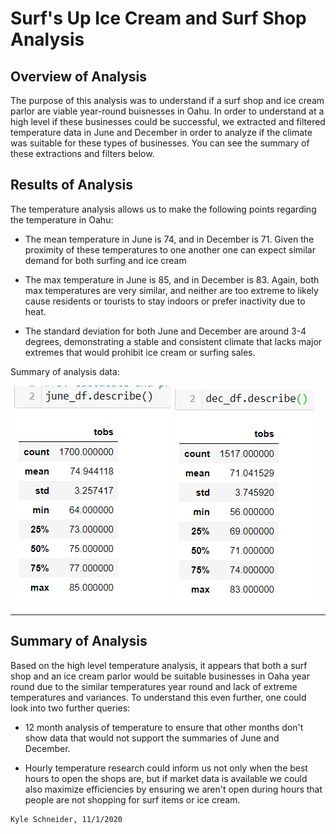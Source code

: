 # Surf's Up Ice Cream and Surf Shop Analysis

## Overview of Analysis
The purpose of this analysis was to understand if a surf shop and ice cream parlor are viable year-round buisnesses in Oahu. In order to understand at a high level if these businesses could be successful, we extracted and filtered temperature data in June and December in order to analyze if the climate was suitable for these types of businesses. You can see the summary of these extractions and filters below.


## Results of Analysis
The temperature analysis allows us to make the following points regarding the temperature in Oahu:

* The mean temperature in June is 74, and in December is 71. Given the proximity of these temperatures to one another one can expect similar demand for both surfing and ice cream

* The max temperature in June is 85, and in December is 83. Again, both max temperatures are very similar, and neither are too extreme to likely cause residents or tourists to stay indoors or prefer inactivity due to heat.

* The standard deviation for both June and December are around 3-4 degrees, demonstrating a stable and consistent climate that lacks major extremes that would prohibit ice cream or surfing sales.

Summary of analysis data:

![June_Summary](june_summary.PNG) ![Dec_Summary](dec_summary.PNG) 

---

## Summary of Analysis
Based on the high level temperature analysis, it appears that both a surf shop and an ice cream parlor would be suitable businesses in Oaha year round due to the similar temperatures year round and lack of extreme temperatures and variances. To understand this even further, one could look into two further queries:

* 12 month analysis of temperature to ensure that other months don't show data that would not support the summaries of June and December. 

* Hourly temperature research could inform us not only when the best hours to open the shops are, but if market data is available we could also maximize efficiencies by ensuring we aren't open during hours that people are not shopping for surf items or ice cream.



```bash
Kyle Schneider, 11/1/2020
```
